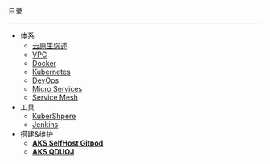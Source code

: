 目录

***

- 体系
    - [云原生综述](/cloud-native/system/summarize)  
    - [VPC](/cloud-native/system/vpc)  
    - [Docker](/cloud-native/system/docker)  
    - [Kubernetes](/cloud-native/system/k8s)  
    - [DevOps](/cloud-native/system/devops)  
    - [Micro Services](/cloud-native/system/micro-services)  
    - [Service Mesh](/cloud-native/system/service-mesh)  
- 工具
    - [KuberShpere](/cloud-native/platform/kubersphere)  
    - [Jenkins](/cloud-native/platform/jenkins)  
- 搭建&维护
    - [**AKS SelfHost Gitpod**](/cloud-native/build-ops/aks-selfhost-gitpod)  
    - [**AKS QDUOJ**](/cloud-native/build-ops/aks-qduoj)  